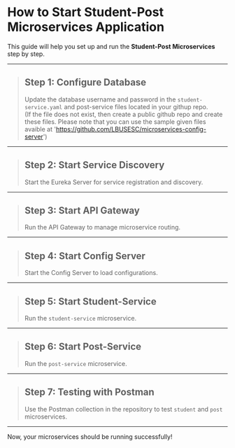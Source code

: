 #  How to Start **Student-Post Microservices Application** 

This guide will help you set up and run the **Student-Post Microservices** step by step.

---

> ## **Step 1: Configure Database**  
> Update the database username and password in the `student-service.yaml` and post-service files located in your githup repo.  
> (If the file does not exist, then create a public github repo and create these files. Please note that you can use the sample given files avaible at 'https://github.com/LBUSESC/microservices-config-server')

---

> ## **Step 2: Start Service Discovery**  
> Start the Eureka Server for service registration and discovery.

---

> ## **Step 3: Start API Gateway**  
> Run the API Gateway to manage microservice routing.

---

> ## **Step 4: Start Config Server**  
> Start the Config Server to load configurations.

---

> ## **Step 5: Start Student-Service**  
> Run the `student-service` microservice.

---

> ## **Step 6: Start Post-Service**  
> Run the `post-service` microservice.

---

> ## **Step 7: Testing with Postman**  
> Use the Postman collection in the repository to test `student` and `post` microservices.

---

Now, your microservices should be running successfully! 
